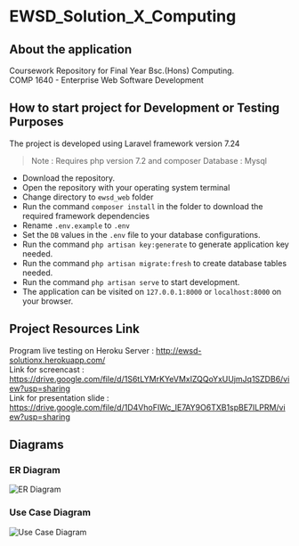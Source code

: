 # EWSD_Solution_X_Computing
## About the application
Coursework Repository for Final Year Bsc.(Hons) Computing.<br>
COMP 1640 - Enterprise Web Software Development
 
## How to start project for Development or Testing Purposes
 The project is developed using Laravel framework version 7.24 
 > Note : Requires php version 7.2 and composer
 > Database : Mysql <br>
 - Download the repository.
 - Open the repository with your operating system terminal
 - Change directory to `ewsd_web` folder
 - Run the command `composer install` in the folder to download the required framework dependencies
 - Rename `.env.example` to `.env`
 - Set the `DB` values in the `.env` file to your database configurations.
 - Run the command `php artisan key:generate` to generate application key needed.
 - Run the command `php artisan migrate:fresh` to create database tables needed.
 - Run the command `php artisan serve` to start development.
 - The application can be visited on `127.0.0.1:8000` or `localhost:8000` on your browser. 
 
## Project Resources Link 
Program live testing on Heroku Server : http://ewsd-solutionx.herokuapp.com/  
Link for screencast : https://drive.google.com/file/d/1S6tLYMrKYeVMxIZQQoYxUUjmJq1SZDB6/view?usp=sharing  
Link for presentation slide : https://drive.google.com/file/d/1D4VhoFIWc_IE7AY9O6TXB1spBE7ILPRM/view?usp=sharing  

## Diagrams 
### ER Diagram 
![ER Diagram](https://github.com/phonemyatkhine/EWSD_Solution_X_Computing/blob/master/ER%20Diagram.jpg)
### Use Case Diagram
![Use Case Diagram](https://github.com/phonemyatkhine/EWSD_Solution_X_Computing/blob/master/Use%20Case%20Diagram.jpg)
